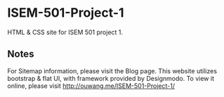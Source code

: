 # ISEM-501-Project-1

HTML & CSS site for ISEM 501 project 1.


## Notes

For Sitemap information, please visit the Blog page.
This website utilizes bootstrap & flat UI, with framework provided by Designmodo.
To view it online, please visit http://ouwang.me/ISEM-501-Project-1/
